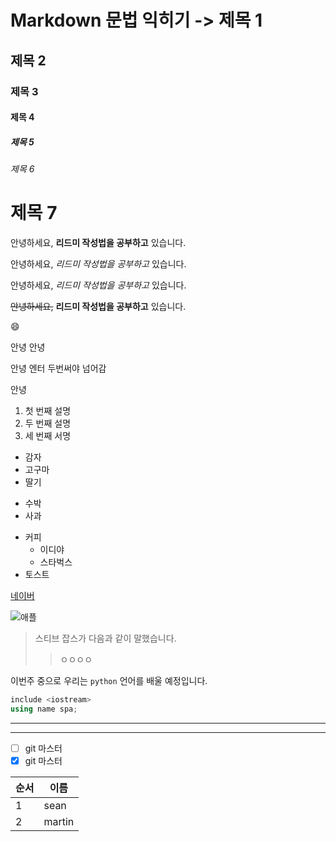 # Markdown 문법 익히기 -> 제목 1
## 제목 2
### 제목 3
#### 제목 4
##### 제목 5
###### 제목 6

# 제목 7

안녕하세요, **리드미 작성법을 공부하고** 있습니다.

안녕하세요, *리드미 작성법을 공부하고* 있습니다.

안녕하세요, _리드미 작성법을 공부하고_ 있습니다.

~~안녕하세요,~~ **리드미 작성법을 공부하고** 있습니다.

:smile:

안녕
안녕

안녕 엔터 두번써야 넘어감

안녕

1. 첫 번째 설명
2. 두 번째 설명
3. 세 번째 서명

- 감자
- 고구마
- 딸기

+ 수박
+ 사과

* 커피
    * 이디야
    * 스타벅스
* 토스트

[네이버](www.daum.net)

![애플](https://www.asomebrand.com/blog/?bmode=view&idx=14383219)

> 스티브 잡스가 다음과 같이 말했습니다.
>> ㅇㅇㅇㅇ

이번주 중으로 우리는 `python` 언어를 배울 예정입니다.

``` c++
include <iostream>
using name spa;

```


---
***

- [ ] git 마스터
- [x] git 마스터

| 순서 | 이름 |
| ---- | ----|
| 1 | sean |
| 2 | martin |